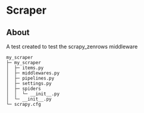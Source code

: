 # Scraper

## About

A test created to test the scrapy_zenrows middleware

```
my_scraper
├─ my_scraper
│  ├─ items.py
│  ├─ middlewares.py
│  ├─ pipelines.py
│  ├─ settings.py
│  ├─ spiders
│  │  └─ __init__.py
│  └─ __init__.py
└─ scrapy.cfg

```
